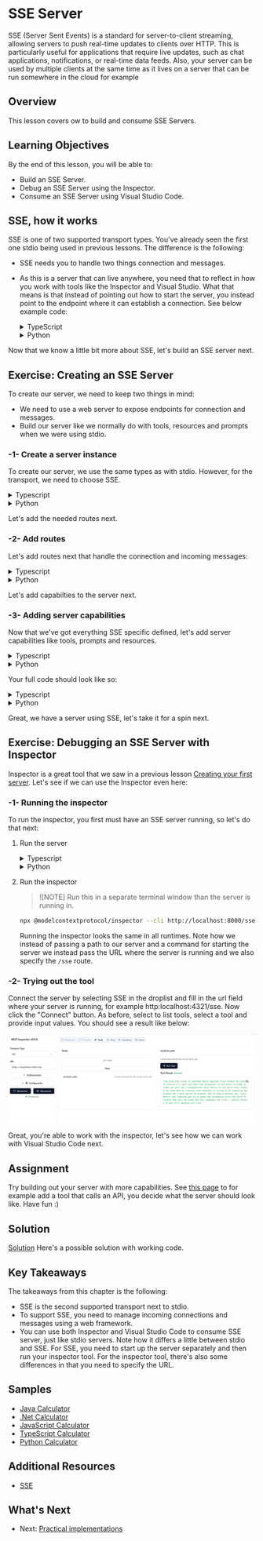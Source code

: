 # SSE Server

SSE (Server Sent Events) is a standard for server-to-client streaming, allowing servers to push real-time updates to clients over HTTP. This is particularly useful for applications that require live updates, such as chat applications, notifications, or real-time data feeds. Also, your server can be used by multiple clients at the same time as it lives on a server that can be run somewhere in the cloud for example

## Overview

This lesson covers ow to build and consume SSE Servers.

## Learning Objectives

By the end of this lesson, you will be able to:

- Build an SSE Server.
- Debug an SSE Server using the Inspector.
- Consume an SSE Server using Visual Studio Code.


## SSE, how it works

SSE is one of two supported transport types. You've already seen the first one stdio being used in previous lessons. The difference is the following:

- SSE needs you to handle two things connection and messages.
- As this is a server that can live anywhere, you need that to reflect in how you work with tools like the Inspector and Visual Studio. What that means is that instead of pointing out how to start the server, you instead point to the endpoint where it can establish a connection. See below example code:


    <details>
    <summary>TypeScript</summary>

    ```typescript
    app.get("/sse", async (_: Request, res: Response) => {
        const transport = new SSEServerTransport('/messages', res);
        transports[transport.sessionId] = transport;
        res.on("close", () => {
            delete transports[transport.sessionId];
        });
        await server.connect(transport);
    });

    app.post("/messages", async (req: Request, res: Response) => {
        const sessionId = req.query.sessionId as string;
        const transport = transports[sessionId];
        if (transport) {
            await transport.handlePostMessage(req, res);
        } else {
            res.status(400).send('No transport found for sessionId');
        }
    });
    ```

    In the preceding code:

    - `/sse` is set up as a route. When a request is made towards this route, a new transport instance is created and the server *connects* using this transport
    - `/messages`, this is the route that handles incoming messages.

    </details>

    <details>
    <summary>Python</summary>

    ```python
    mcp = FastMCP("My App")

    @mcp.tool()
    def add(a: int, b: int) -> int:
        """Add two numbers"""
        return a + b

    # Mount the SSE server to the existing ASGI server
    app = Starlette(
        routes=[
            Mount('/', app=mcp.sse_app()),
        ]
    )

    ```

    In the preceding code we:

    - Create an instance of an ASGI server (using Starletter specifically) and mount the default route `/`

      What happens behind the scenes is that the routes `/sse` and `/messages` are setup to handle connections and messages respectively. The rest of the app, like adding features like tools, happens like with stdio servers.

    </details>

Now that we know a little bit more about SSE, let's build an SSE server next.

## Exercise: Creating an SSE Server

To create our server, we need to keep two things in mind:

- We need to use a web server to expose endpoints for connection and messages.
- Build our server like we normally do with tools, resources and prompts when we were using stdio.

### -1- Create a server instance

To create our server, we use the same types as with stdio. However, for the transport, we need to choose SSE.

<details>
<summary>Typescript</summary>

```typescript
import express, { Request, Response } from "express";
import { McpServer } from "@modelcontextprotocol/sdk/server/mcp.js";
import { SSEServerTransport } from "@modelcontextprotocol/sdk/server/sse.js";

const server = new McpServer({
  name: "example-server",
  version: "1.0.0"
});

const app = express();

const transports: {[sessionId: string]: SSEServerTransport} = {};
```

In the preceding code we've:

- Created a server instance.
- Defined an using the web framework express.
- Created a transports variable that we will use to store incoming connections.

</details>

<details>
<summary>Python</summary>

```python
from starlette.applications import Starlette
from starlette.routing import Mount, Host
from mcp.server.fastmcp import FastMCP


mcp = FastMCP("My App")
```

In the preceding code we've:

- Imported the libraries we're going to need with Starlette (an ASGI framework) being pulled in.
- Created an MCP server instance `mcp`.

</details>

Let's add the needed routes next.

### -2- Add routes

Let's add routes next that handle the connection and incoming messages:

<details>
<summary>Typescript</summary>

```typescript
app.get("/sse", async (_: Request, res: Response) => {
  const transport = new SSEServerTransport('/messages', res);
  transports[transport.sessionId] = transport;
  res.on("close", () => {
    delete transports[transport.sessionId];
  });
  await server.connect(transport);
});

app.post("/messages", async (req: Request, res: Response) => {
  const sessionId = req.query.sessionId as string;
  const transport = transports[sessionId];
  if (transport) {
    await transport.handlePostMessage(req, res);
  } else {
    res.status(400).send('No transport found for sessionId');
  }
});

app.listen(3001);
```

In the preceding code we've defined:

- An `/sse` route that instantiates a transport of type SSE and ends up calling `connect` on the MCP server.
- A `/messages` route that takes care of incoming messages.

</details>

<details>
<summary>Python</summary>

```python
app = Starlette(
    routes=[
        Mount('/', app=mcp.sse_app()),
    ]
)
```

In the preceding code we've:

- Created an ASGI app instance using the Starlette framework. As part of that we passes `mcp.sse_app()` to it's list of routes. That ends up mounting an `/sse` and `/messages` route on the app instance.

</details>


Let's add capabilties to the server next.

### -3- Adding server capabilities

Now that we've got everything SSE specific defined, let's add server capabilities like tools, prompts and resources.

<details>
<summary>Typescript</summary>

```typescript
server.tool("random-joke", "A joke returned by the chuck norris api", {},
  async () => {
    const response = await fetch("https://api.chucknorris.io/jokes/random");
    const data = await response.json();

    return {
      content: [
        {
          type: "text",
          text: data.value
        }
      ]
    };
  }
);
```

Here's how you can add a tool for example. This specific tool creates a tool call "random-joke" that calls a Chuck Norris API and returns a JSON response.

</details>

<details>
<summary>Python</summary>

```python
@mcp.tool()
def add(a: int, b: int) -> int:
    """Add two numbers"""
    return a + b
```

Now your server has one tool.

</details>

Your full code should look like so:

<details>
<summary>Typescript</summary>

```typescript
// server-sse.ts
import express, { Request, Response } from "express";
import { McpServer } from "@modelcontextprotocol/sdk/server/mcp.js";
import { SSEServerTransport } from "@modelcontextprotocol/sdk/server/sse.js";
import { z } from "zod";

// Create an MCP server
const server = new McpServer({
  name: "example-server",
  version: "1.0.0"
});

app = express();

app.get("/sse", async (_: Request, res: Response) => {
  const transport = new SSEServerTransport('/messages', res);
  transports[transport.sessionId] = transport;
  res.on("close", () => {
    delete transports[transport.sessionId];
  });
  await server.connect(transport);
});

app.get("/messages", async (req: Request, res: Response) => {
  const sessionId = req.query.sessionId as string;
  const transport = transports[sessionId];
  if (transport) {
    await transport.handlePostMessage(req, res);
  } else {
    res.status(400).send('No transport found for sessionId');
  }
});

app.tool("random-joke", "A joke returned by the chuck norris api", {},
  async () => {
    const response = await fetch("https://api.chucknorris.io/jokes/random");
    const data = await response.json();

    return {
      content: [
        {
          type: "text",
          text: data.value
        }
      ]
    };
  }
);

app.listen(3001);
```

</details>

<details>
<summary>Python</summary>

```python
from starlette.applications import Starlette
from starlette.routing import Mount, Host
from mcp.server.fastmcp import FastMCP


mcp = FastMCP("My App")

@mcp.tool()
def add(a: int, b: int) -> int:
    """Add two numbers"""
    return a + b

# Mount the SSE server to the existing ASGI server
app = Starlette(
    routes=[
        Mount('/', app=mcp.sse_app()),
    ]
)
```

</details>

Great, we have a server using SSE, let's take it for a spin next.

## Exercise: Debugging an SSE Server with Inspector

Inspector is a great tool that we saw in a previous lesson [Creating your first server](/03-GettingStarted/01-first-server/README.md). Let's see if we can use the Inspector even here:

### -1- Running the inspector

To run the inspector, you first must have an SSE server running, so let's do that next:

1. Run the server 

    <details>
    <summary>Typescript</summary>

    ```sh
    tsx && node ./build/server-sse.ts
    ```

    </details>

    <details>
    <summary>Python</summary>

    ```python
    uvicorn server:app
    ```

    Note how we use the executable `uvicorn` that's installed when we typed `pip install "mcp[cli]"`. Typing `server:app` means we're trying to run a file `server.py` and for it to have a Starlette instance called `app`. 
    </details>

1. Run the inspector

    > ![NOTE]
    > Run this in a separate terminal window than the server is running in.

    ```sh
    npx @modelcontextprotocol/inspector --cli http://localhost:8000/sse --method tools/list
    ```

    Running the inspector looks the same in all runtimes. Note how we instead of passing a path to our server and a command for starting the server we instead pass the URL where the server is running and we also specify the `/sse` route.

### -2- Trying out the tool

Connect the server by selecting SSE in the droplist and fill in the url field where your server is running, for example http:localhost:4321/sse. Now click the "Connect" button. As before, select to list tools, select a tool and provide input values. You should see a result like below:

![](./assets/sse-inspector.png)

Great, you're able to work with the inspector, let's see how we can work with Visual Studio Code next.

## Assignment

Try building out your server with more capabilities. See [this page](https://api.chucknorris.io/) to for example add a tool that calls an API, you decide what the server should look like.  Have fun :)

## Solution

[Solution](./solution/README.md) Here's a possible solution with working code.

## Key Takeaways

The takeaways from this chapter is the following:

- SSE is the second supported transport next to stdio.
- To support SSE, you need to manage incoming connections and messages using a web framework.
- You can use both Inspector and Visual Studio Code to consume SSE server, just like stdio servers. Note how it differs a little between stdio and SSE. For SSE, you need to start up the server separately and then run your inspector tool. For the inspector tool, there's also some differences in that you need to specify the URL. 

## Samples 

- [Java Calculator](../samples/java/calculator/README.md)
- [.Net Calculator](../samples/csharp/)
- [JavaScript Calculator](../samples/javascript/README.md)
- [TypeScript Calculator](../samples/typescript/README.md)
- [Python Calculator](../samples/python/) 

## Additional Resources

- [SSE](https://developer.mozilla.org/en-US/docs/Web/API/Server-sent_events)

## What's Next

- Next: [Practical implementations](/04-PracticalImplementation/README.md)